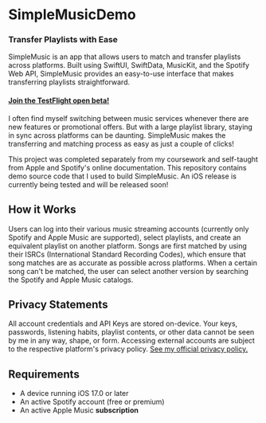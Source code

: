 # SimpleMusicDemo

### Transfer Playlists with Ease
SimpleMusic is an app that allows users to match and transfer playlists across platforms. Built using SwiftUI, SwiftData, MusicKit, and the Spotify Web API, SimpleMusic provides an easy-to-use interface that makes transferring playlists straightforward.

#### [Join the TestFlight open beta!](https://testflight.apple.com/join/SUgkyY4I)

I often find myself switching between music services whenever there are new features or promotional offers. But with a large playlist library, staying in sync across platforms can be daunting. SimpleMusic makes the transferring and matching process as easy as just a couple of clicks!

This project was completed separately from my coursework and self-taught from Apple and Spotify's online documentation. This repository contains demo source code that I used to build SimpleMusic. An iOS release is currently being tested and will be released soon!

## How it Works
Users can log into their various music streaming accounts (currently only Spotify and Apple Music are supported), select playlists, and create an equivalent playlist on another platform. Songs are first matched by using their ISRCs (International Standard Recording Codes), which ensure that song matches are as accurate as possible across platforms. When a certain song can't be matched, the user can select another version by searching the Spotify and Apple Music catalogs.

## Privacy Statements
All account credentials and API Keys are stored on-device. Your keys, passwords, listening habits, playlist contents, or other data cannot be seen by me in any way, shape, or form. Accessing external accounts are subject to the respective platform's privacy policy. [See my official privacy policy.](https://www.jhg.app/privacy)

## Requirements
- A device running iOS 17.0 or later
- An active Spotify account (free or premium)
- An active Apple Music **subscription**
